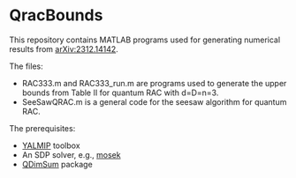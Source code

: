 # QracBounds
This repository contains MATLAB programs used for generating numerical results from [arXiv:2312.14142](https://arxiv.org/abs/2312.14142). 

The files:
- RAC333.m and RAC333_run.m are programs used to generate the upper bounds from Table II for quantum RAC with d=D=n=3.
- SeeSawQRAC.m is a general code for the seesaw algorithm for quantum RAC. 

The prerequisites:
- [YALMIP](https://yalmip.github.io/) toolbox
- An SDP solver, e.g., [mosek](https://www.mosek.com/)
- [QDimSum](https://denisrosset.github.io/qdimsum/) package
